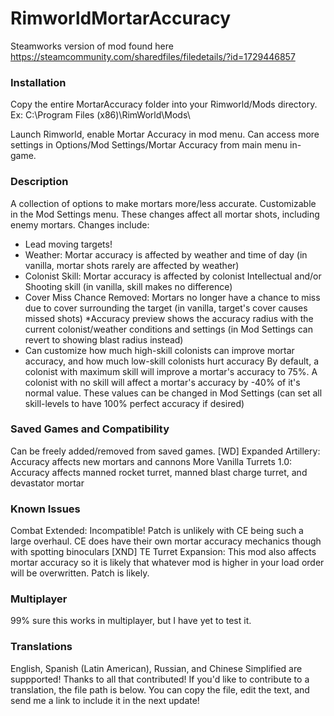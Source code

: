 # RimworldMortarAccuracy

Steamworks version of mod found here https://steamcommunity.com/sharedfiles/filedetails/?id=1729446857

### Installation
Copy the entire MortarAccuracy folder into your Rimworld/Mods directory. Ex:
C:\Program Files (x86)\RimWorld\Mods\

Launch Rimworld, enable Mortar Accuracy in mod menu. Can access more settings in Options/Mod Settings/Mortar Accuracy from main menu in-game.

### Description
A collection of options to make mortars more/less accurate. Customizable in the Mod Settings menu. These changes affect all mortar shots, including enemy mortars. Changes include:
* Lead moving targets!
* Weather: Mortar accuracy is affected by weather and time of day (in vanilla, mortar shots rarely are affected by weather)
* Colonist Skill: Mortar accuracy is affected by colonist Intellectual and/or Shooting skill (in vanilla, skill makes no difference)
* Cover Miss Chance Removed: Mortars no longer have a chance to miss due to cover surrounding the target (in vanilla, target's cover causes missed shots)
*Accuracy preview shows the accuracy radius with the current colonist/weather conditions and settings (in Mod Settings can revert to showing blast radius instead)
* Can customize how much high-skill colonists can improve mortar accuracy, and how much low-skill colonists hurt accuracy
By default, a colonist with maximum skill will improve a mortar's accuracy to 75%. A colonist with no skill will affect a mortar's accuracy by -40% of it's normal value. These values can be changed in Mod Settings (can set all skill-levels to have 100% perfect accuracy if desired)

### Saved Games and Compatibility
Can be freely added/removed from saved games.
[WD] Expanded Artillery: Accuracy affects new mortars and cannons
More Vanilla Turrets 1.0: Accuracy affects manned rocket turret, manned blast charge turret, and devastator mortar

### Known Issues
Combat Extended: Incompatible! Patch is unlikely with CE being such a large overhaul. CE does have their own mortar accuracy mechanics though with spotting binoculars
[XND] TE Turret Expansion: This mod also affects mortar accuracy so it is likely that whatever mod is higher in your load order will be overwritten. Patch is likely.

### Multiplayer
99% sure this works in multiplayer, but I have yet to test it.

### Translations
English, Spanish (Latin American), Russian, and Chinese Simplified are suppported! Thanks to all that contributed!
If you'd like to contribute to a translation, the file path is below. You can copy the file, edit the text, and send me a link to include it in the next update!
